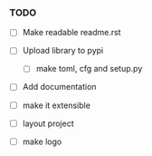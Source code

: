 ### TODO

- [ ] Make readable readme.rst
- [ ] Upload library to pypi
    - [ ] make toml, cfg and setup.py
- [ ] Add documentation
- [ ] make it extensible
- [ ] layout project
- [ ] make logo



